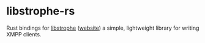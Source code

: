 libstrophe-rs
====

Rust bindings for [libstrophe](https://github.com/strophe/libstrophe) ([website](http://strophe.im/libstrophe)) a simple, lightweight library for writing XMPP clients.
